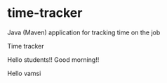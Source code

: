 # time-tracker
Java (Maven) application for tracking time on the job

Time tracker

Hello students!! Good morning!!

Hello vamsi
